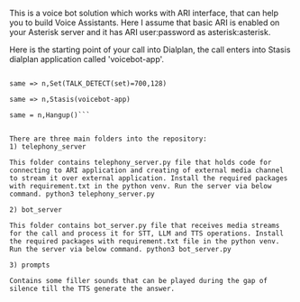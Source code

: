 This is a voice bot solution which works with ARI interface, that can help you to build Voice Assistants. Here I assume that basic ARI is enabled on your Asterisk server and it has ARI user:password as asterisk:asterisk.

Here is the starting point of your call into Dialplan, the call enters into Stasis dialplan application called 'voicebot-app'.

```exten => 1001,1,Answer()

same => n,Set(TALK_DETECT(set)=700,128)

same => n,Stasis(voicebot-app)

same = n,Hangup()```


There are three main folders into the repository:
1) telephony_server

This folder contains telephony_server.py file that holds code for connecting to ARI application and creating of external media channel to stream it over external application. Install the required packages with requirement.txt in the python venv. Run the server via below command. python3 telephony_server.py

2) bot_server

This folder contains bot_server.py file that receives media streams for the call and process it for STT, LLM and TTS operations. Install the required packages with requirement.txt file in the python venv. Run the server via below command. python3 bot_server.py

3) prompts

Contains some filler sounds that can be played during the gap of silence till the TTS generate the answer.

